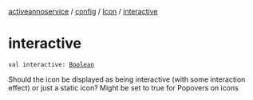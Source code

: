 [activeannoservice](../../index.md) / [config](../index.md) / [Icon](index.md) / [interactive](./interactive.md)

# interactive

`val interactive: `[`Boolean`](https://kotlinlang.org/api/latest/jvm/stdlib/kotlin/-boolean/index.html)

Should the icon be displayed as being interactive (with some interaction effect) or just a static icon?
Might be set to true for Popovers on icons

